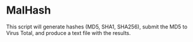 # MalHash
This script will generate hashes (MD5, SHA1, SHA256), submit the MD5 to Virus Total, and produce a text file with the results.
